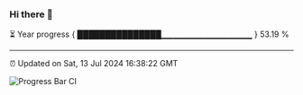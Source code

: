 ### Hi there 👋

⏳ Year progress { ███████████████▁▁▁▁▁▁▁▁▁▁▁▁▁▁▁ } 53.19 %

---

⏰ Updated on Sat, 13 Jul 2024 16:38:22 GMT

![Progress Bar CI](https://github.com/IshwaranRudhara/GIT-ACTION/workflows/Progress%20Bar%20CI/badge.svg)
